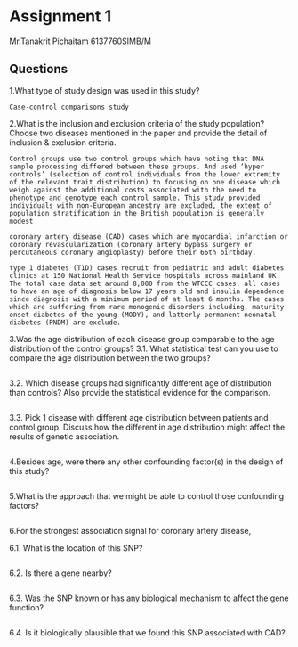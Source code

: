 # Assignment 1

Mr.Tanakrit Pichaitam  6137760SIMB/M

## Questions

1.What type of study design was used in this study?

```
Case-control comparisons study
```

2.What is the inclusion and exclusion criteria of the study population? Choose two diseases mentioned in the paper and provide the detail of inclusion & exclusion criteria.

```
Control groups use two control groups which have noting that DNA sample processing differed between these groups. And used ‘hyper controls’ (selection of control individuals from the lower extremity of the relevant trait distribution) to focusing on one disease which weigh against the additional costs associated with the need to phenotype and genotype each control sample. This study provided individuals with non-European ancestry are excluded, the extent of population stratification in the British population is generally modest

coronary artery disease (CAD) cases which are myocardial infarction or coronary revascularization (coronary artery bypass surgery or percutaneous coronary angioplasty) before their 66th birthday.

type 1 diabetes (T1D) cases recruit from pediatric and adult diabetes clinics at 150 National Health Service hospitals across mainland UK. The total case data set around 8,000 from the WTCCC cases. all cases to have an age of diagnosis below 17 years old and insulin dependence since diagnosis with a minimum period of at least 6 months. The cases which are suffering from rare monogenic disorders including, maturity onset diabetes of the young (MODY), and latterly permanent neonatal diabetes (PNDM) are exclude.
```

3.Was the age distribution of each disease group comparable to the age distribution of the control groups?
3.1. What statistical test can you use to compare the age distribution between the two groups?

```
```

3.2. Which disease groups had significantly different age of distribution than controls? Also provide the statistical evidence for the comparison.

```
```

3.3. Pick 1 disease with different age distribution between patients and control group. Discuss how the different in age distribution might affect the results of genetic association.

```
```

4.Besides age, were there any other confounding factor(s) in the design of this study?

```
```

5.What is the approach that we might be able to control those confounding factors?

```
```

6.For the strongest association signal for coronary artery disease,

6.1. What is the location of this SNP?

```
```
   
6.2. Is there a gene nearby?
   
```
```

6.3. Was the SNP known or has any biological mechanism to affect the gene function?

```
```

6.4. Is it biologically plausible that we found this SNP associated with CAD?

```
```
